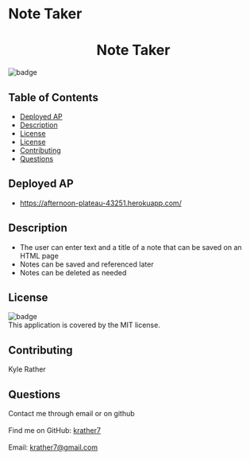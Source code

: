 # Note Taker

<h1 align="center">Note Taker</h1>
  
![badge](https://img.shields.io/badge/license-MIT-brightgreen)<br />
## Table of Contents
- [Deployed AP](#deployedap)
- [Description](#description)
- [License](#license)
- [License](#license)
- [Contributing](#contributing)
- [Questions](#questions)
## Deployed AP
- https://afternoon-plateau-43251.herokuapp.com/
## Description
- The user can enter text and a title of a note that can be saved on an HTML page
- Notes can be saved and referenced later
- Notes can be deleted as needed
## License
![badge](https://img.shields.io/badge/license-MIT-brightgreen)
<br />
This application is covered by the MIT license. 
## Contributing
Kyle Rather
## Questions
Contact me through email or on github<br />
<br />
Find me on GitHub: [krather7](https://github.com/krather7)<br />
<br />
Email: krather7@gmail.com<br /><br />



